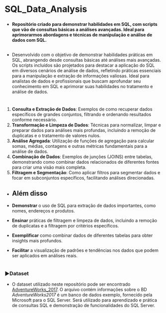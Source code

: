   # SQL_Data_Analysis
###
- **Repositório criado para demonstrar habilidades em SQL, com scripts que vão de consultas básicas a análises avançadas. Ideal para aprimorarmos abordagens e técnicas de manipulação e análise de dados com SQL.**
##
- Desenvolvido com o objetivo de demonstrar habilidades práticas em SQL, abrangendo desde consultas básicas até análises mais avançadas. Os scripts incluídos são projetados para destacar a aplicação do SQL em diversos cenários de análise de dados, refletindo práticas essenciais para a manipulação e extração de informações valiosas. Ideal para analistas de dados e profissionais que buscam aprofundar seu conhecimento em SQL e aprimorar suas habilidades no tratamento e análise de dados.
#
1. **Consulta e Extração de Dados**: Exemplos de como recuperar dados específicos de grandes conjuntos, filtrando e ordenando resultados conforme necessário.
2. **Transformação e Limpeza de Dados**: Técnicas para normalizar, limpar e preparar dados para análises mais profundas, incluindo a remoção de duplicatas e o tratamento de valores nulos.
3. **Análise Agregada**: Utilização de funções de agregação para calcular somas, médias, contagens e outras métricas fundamentais para a análise de dados.
4. **Combinação de Dados**: Exemplos de junções (JOINS) entre tabelas, demonstrando como combinar dados relacionados de diferentes fontes para criar uma visão mais completa.
5. **Filtragem e Segmentação**: Como aplicar filtros para segmentar dados e focar em subconjuntos específicos, facilitando análises direcionadas.
 ##
- ## Além disso

- **Demonstrar** o uso de SQL para extração de dados importantes, como nomes, endereços e produtos.
- **Ensinar** práticas de filtragem e limpeza de dados, incluindo a remoção de duplicatas e a filtragem por critérios específicos.
- **Exemplificar** como combinar dados de diferentes tabelas para obter insights mais profundos.
- **Facilitar** a visualização de padrões e tendências nos dados que podem ser aplicados em análises reais.
  

            
 #
 ### ▶️Dataset
 - O dataset utilizado neste repositório pode ser encontrado [AdventureWorks_2017](https://learn.microsoft.com/pt-br/sql/samples/adventureworks-install-configure?view=sql-server-ver15&tabs=ssms). O arquivo contém informações sobre o BD *AdventureWorks2017* é um banco de dados exemplo, fornecido pela Microsoft para o SQL Server. Será utilizado para aprendizado e prática de consultas SQL e demonstração de funcionalidades do SQL Server.

